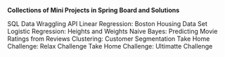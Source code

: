 **Collections of Mini Projects in Spring Board and Solutions**

SQL
Data Wraggling API
Linear Regression: Boston Housing Data Set
Logistic Regression: Heights and Weights
Naive Bayes: Predicting Movie Ratings from Reviews
Clustering: Customer Segmentation
Take Home Challenge: Relax Challenge
Take Home Challenge: Ultimatte Challenge
